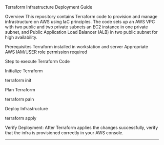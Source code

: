 Terraform Infrastructure Deployment Guide

Overview
This repository contains Terraform code to provision and manage infrastructure on AWS using IaC principles. The code sets up an AWS VPC with two public and two private subnets an EC2 instance in one private subnet, and Public Application Load Balancer (ALB) in two public subnet for high availability.

Prerequisites
Terraform installed in workstation and server
Appropriate AWS IAM/USER role permission required

Step to execute Terraform Code

Initialize Terraform

terraform init

Plan Terraform

terraform paln

Deploy Infrastructure

terraform apply

Verify Deployment: After Terraform applies the changes successfully, verify that the infra is provisioned correctly in your AWS console.


-------------


